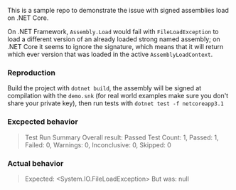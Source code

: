 This is a sample repo to demonstrate the issue with signed assemblies load on .NET Core.

On .NET Framework, `Assembly.Load` would fail with `FileLoadException` to load a different version of an already loaded strong named assembly; on .NET Core it seems to ignore the signature, which means that it will return which ever version that was loaded in the active `AssemblyLoadContext`.

### Reproduction
Build the project with `dotnet build`, the assembly will be signed at compilation with the `demo.snk` (for real world examples make sure you don't share your private key), then run tests with `dotnet test -f netcoreapp3.1`

### Excpected behavior
>Test Run Summary
 Overall result: Passed
 Test Count: 1, Passed: 1, Failed: 0, Warnings: 0, Inconclusive: 0, Skipped: 0

### Actual behavior

> Expected: <System.IO.FileLoadException>
  But was:  null

